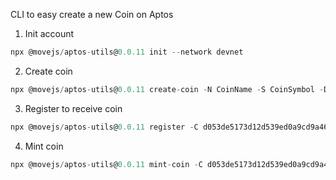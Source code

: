 CLI to easy create a new Coin on Aptos

1. Init account

```js
npx @movejs/aptos-utils@0.0.11 init --network devnet
```

2. Create coin

```js
npx @movejs/aptos-utils@0.0.11 create-coin -N CoinName -S CoinSymbol -D 6
```

3. Register to receive coin

```js
npx @movejs/aptos-utils@0.0.11 register -C d053de5173d12d539ed0a9cd9a46097e5c73422ceea169467677925b03c06ba7
```

4. Mint coin

```js
npx @movejs/aptos-utils@0.0.11 mint-coin -C d053de5173d12d539ed0a9cd9a46097e5c73422ceea169467677925b03c06ba7 -R 0x6b042d50ef3b655cac2ca5bc61557e64d0819a75e5e1c80c37a99a09e32c5eed -A 10000
```